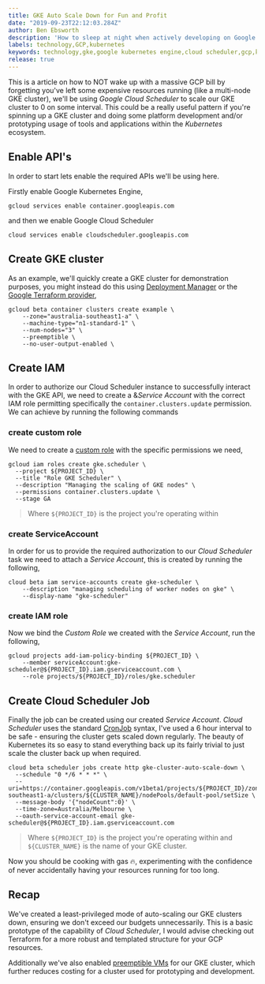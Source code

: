 ```yaml
---
title: GKE Auto Scale Down for Fun and Profit
date: "2019-09-23T22:12:03.284Z"
author: Ben Ebsworth
description: 'How to sleep at night when actively developing on Google Kubernetes Engine (GKE) using Google Cloud Scheduler'
labels: technology,GCP,kubernetes
keywords: technology,gke,google kubernetes engine,cloud scheduler,gcp,kubernetes,cronjob,autoscale,scale to zero,cost saving,budget,cost protection,IAM,security,oauth,serviceaccount,roles,clusters,scaling
release: true
---
```


This is a article on how to NOT wake up with a massive GCP bill by forgetting you've left some expensive resources running (like a multi-node GKE cluster), we'll be using *Google Cloud Scheduler* to scale our GKE cluster to 0 on some interval. This could be a really useful pattern if you're spinning up a GKE cluster and doing some platform development and/or prototyping usage of tools and applications within the *Kubernetes* ecosystem.

## Enable API's

In order to start lets enable the required APIs we'll be using here.

Firstly enable Google Kubernetes Engine,

```text
gcloud services enable container.googleapis.com
```

and then we enable Google Cloud Scheduler

```text
cloud services enable cloudscheduler.googleapis.com
```

## Create GKE cluster

As an example, we'll quickly create a GKE cluster for demonstration purposes, you might instead do this using [Deployment Manager](https://cloud.google.com/deployment-manager/docs/) or the [Google Terraform provider](https://www.terraform.io/docs/providers/google/index.html),

```text
gcloud beta container clusters create example \
    --zone="australia-southeast1-a" \
    --machine-type="n1-standard-1" \
    --num-nodes="3" \
    --preemptible \
    --no-user-output-enabled \
```

## Create IAM

In order to authorize our Cloud Scheduler instance to successfully interact with the GKE API, we need to create a &*Service Account* with the correct IAM role permitting specifically the `container.clusters.update` permission. We can achieve by running the following commands

### create custom role

We need to create a [custom role](https://cloud.google.com/iam/docs/creating-custom-roles#iam-custom-roles-testable-permissions-gcloud) with the specific permissions we need, 

```text
gcloud iam roles create gke.scheduler \
  --project ${PROJECT_ID} \
  --title "Role GKE Scheduler" \
  --description "Managing the scaling of GKE nodes" \
  --permissions container.clusters.update \
  --stage GA
```

> Where `${PROJECT_ID}` is the project you're operating within

### create ServiceAccount

In order for us to provide the required authorization to our *Cloud Scheduler* task we need to attach a *Service Account*, this is created by running the following,

```text
cloud beta iam service-accounts create gke-scheduler \
    --description "managing scheduling of worker nodes on gke" \
    --display-name "gke-scheduler"
```

### create IAM role

Now we bind the *Custom Role* we created with the *Service Account*, run the following,

```text
gcloud projects add-iam-policy-binding ${PROJECT_ID} \
    --member serviceAccount:gke-scheduler@${PROJECT_ID}.iam.gserviceaccount.com \
    --role projects/${PROJECT_ID}/roles/gke.scheduler
```

## Create Cloud Scheduler Job

Finally the job can be created using our created *Service Account*. *Cloud Scheduler* uses the standard [CronJob](https://crontab.guru) syntax, I've used a 6 hour interval to be safe - ensuring the cluster gets scaled down regularly. The beauty of Kubernetes its so easy to stand everything back up its fairly trivial to just scale the cluster back up when required.

```text
cloud beta scheduler jobs create http gke-cluster-auto-scale-down \
  --schedule "0 */6 * * *" \
  --uri=https://container.googleapis.com/v1beta1/projects/${PROJECT_ID}/zones/australia-southeast1-a/clusters/${CLUSTER_NAME}/nodePools/default-pool/setSize \
  --message-body '{"nodeCount":0}' \
  --time-zone=Australia/Melbourne \
  --oauth-service-account-email gke-scheduler@${PROJECT_ID}.iam.gserviceaccount.com
```

> Where `${PROJECT_ID}` is the project you're operating within
> and `${CLUSTER_NAME}` is the name of your GKE cluster.

Now you should be cooking with gas 🔥, experimenting with the confidence of never accidentally having your resources running for too long.

## Recap

We've created a least-privileged mode of auto-scaling our GKE clusters down, ensuring we don't exceed our budgets unnecessarily. This is a basic prototype of the capability of *Cloud Scheduler*, I would advise checking out Terraform for a more robust and templated structure for your GCP resources.

Additionally we've also enabled [preemptible VMs](https://cloud.google.com/kubernetes-engine/docs/how-to/preemptible-vms) for our GKE cluster, which further reduces costing for a cluster used for prototyping and development.
